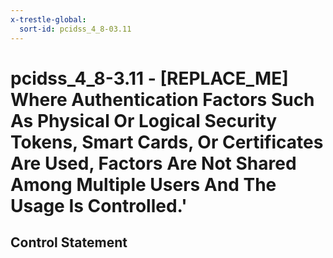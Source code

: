 ```yaml
---
x-trestle-global:
  sort-id: pcidss_4_8-03.11
---
```


# pcidss_4_8-3.11 - \[REPLACE_ME\] Where Authentication Factors Such As Physical Or Logical Security Tokens, Smart Cards, Or Certificates Are Used, Factors Are Not Shared Among Multiple Users And The Usage Is Controlled.'

## Control Statement

